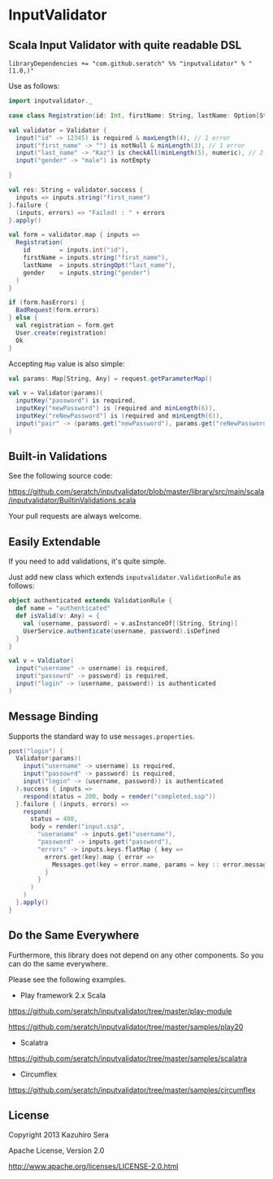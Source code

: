 # InputValidator

## Scala Input Validator with quite readable DSL

```
libraryDependencies += "com.github.seratch" %% "inputvalidator" % "[1.0,)"
```

Use as follows:

```scala
import inputvalidator._

case class Registration(id: Int, firstName: String, lastName: Option[String], gender: String)

val validator = Validator {
  input("id" -> 12345) is required & maxLength(4), // 1 error
  input("first_name" -> "") is notNull & minLength(3), // 1 error
  input("last_name" -> "Kaz") is checkAll(minLength(5), numeric), // 2 errors
  input("gender" -> "male") is notEmpty

}

val res: String = validator.success {
  inputs => inputs.string("first_name")
}.failure {
  (inputs, errors) => "Failed! : " + errors
}.apply()

val form = validator.map { inputs => 
  Registration(
    id        = inputs.int("id"),
    firstName = inputs.string("first_name"),
    lastName  = inputs.stringOpt("last_name"),
    gender    = inputs.string("gender")
  )
}

if (form.hasErrors) {
  BadRequest(form.errors)
} else {
  val registration = form.get
  User.create(registration)
  Ok
}
```

Accepting `Map` value is also simple:

```scala
val params: Map[String, Any] = request.getParameterMap()

val v = Validator(params)(
  inputKey("password") is required,
  inputKey("newPassword") is (required and minLength(6)),
  inputKey("reNewPassword") is (required and minLength(6)),
  input("pair" -> (params.get("newPassword"), params.get("reNewPassword"))) are same
)
```

## Built-in Validations

See the following source code:

https://github.com/seratch/inputvalidator/blob/master/library/src/main/scala/inputvalidator/BuiltinValidations.scala

Your pull requests are always welcome.


## Easily Extendable

If you need to add validations, it's quite simple.

Just add new class which extends `inputvalidator.ValidationRule` as follows:

```scala
object authenticated extends ValidationRule {
  def name = "authenticated"
  def isValid(v: Any) = {
    val (username, password) = v.asInstanceOf[(String, String)]
    UserService.authenticate(username, password).isDefined
  }
}

val v = Valdiator(
  input("username" -> username) is required,
  input("passowrd" -> password) is required,
  input("login" -> (username, password)) is authenticated
)
```


## Message Binding

Supports the standard way to use `messages.properties`.

```scala
post("login") {
  Validator(params)(
    input("username" -> username) is required,
    input("passowrd" -> password) is required,
    input("login" -> (username, password)) is authenticated
  ).success { inputs =>
    respond(status = 200, body = render("completed.ssp"))
  }.failure { (inputs, errors) =>
    respond(
      status = 400, 
      body = render("input.ssp",
        "useraname" -> inputs.get("username"),
        "password" -> inputs.get("password"),
        "errors" -> inputs.keys.flatMap { key =>
          errors.get(key).map { error =>
            Messages.get(key = error.name, params = key :: error.messageParams.toList).getOrElse(error.name)
          }
        }
      )
    )
  }.apply()
}
```


## Do the Same Everywhere

Furthermore, this library does not depend on any other components. So you can do the same everywhere.

Please see the following examples.

- Play framework 2.x Scala

https://github.com/seratch/inputvalidator/tree/master/play-module

https://github.com/seratch/inputvalidator/tree/master/samples/play20

- Scalatra

https://github.com/seratch/inputvalidator/tree/master/samples/scalatra

- Circumflex

https://github.com/seratch/inputvalidator/tree/master/samples/circumflex


## License

Copyright 2013 Kazuhiro Sera

Apache License, Version 2.0

http://www.apache.org/licenses/LICENSE-2.0.html

